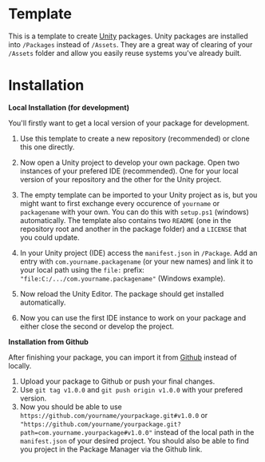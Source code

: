 # Template
This is a template to create [Unity](https://unity.com) packages. Unity packages are installed into `/Packages` instead of `/Assets`. They are a great way of clearing of your `/Assets` folder and allow you easily reuse systems you've already built.

# Installation
**Local Installation (for development)**

You'll firstly want to get a local version of your package for development.

1. Use this template to create a new repository (recommended) or clone this one directly.
2. Now open a Unity project to develop your own package. Open two instances of your prefered IDE (recommended). One for your local version of your repository and the other for the Unity project.
3. The empty template can be imported to your Unity project as is, but you might want to first exchange every occurence of `yourname` or `packagename` with your own. You can do this with `setup.ps1` (windows) automatically. The template also contains two `README` (one in the repository root and another in the package folder) and a `LICENSE` that you could update.


4. In your Unity project (IDE) access the `manifest.json` in `/Package`. Add an entry with `com.yourname.packagename` (or your new names) and link it to your local path using the `file:` prefix: `"file:C:/.../com.yourname.packagename"` (Windows example).
5. Now reload the Unity Editor. The package should get installed automatically.
6. Now you can use the first IDE instance to work on your package and either close the second or develop the project.
   
**Installation from Github**

After finishing your package, you can import it from [Github](https://github.com) instead of locally.

1. Upload your package to Github or push your final changes.
2. Use `git tag v1.0.0` and `git push origin v1.0.0` with your prefered version.
3. Now you should be able to use `https://github.com/yourname/yourpackage.git#v1.0.0` or `"https://github.com/yourname/yourpackage.git?path=com.yourname.yourpackage#v1.0.0"` instead of the local path in the `manifest.json` of your desired project. You should also be able to find you project in the Package Manager via the Github link.
